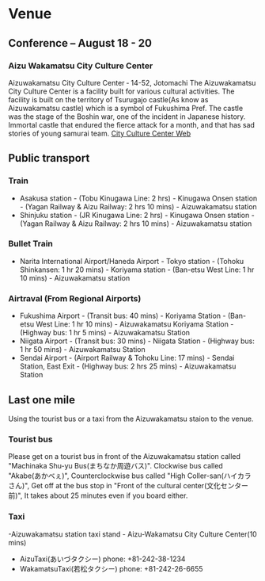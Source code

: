 # Venue
## Conference &ndash; August 18 - 20
### Aizu Wakamatsu City Culture Center
Aizuwakamatsu City Culture Center ‐ 14-52, Jotomachi
The Aizuwakamatsu City Culture Center is a facility built for various cultural activities.
The facility is built on the territory of Tsurugajo castle(As know as Aizuwakamatsu castle) which is a symbol of Fukushima Pref.
The castle was the stage of the Boshin war, one of the incident in Japanese history.
Immortal castle that endured the fierce attack for a month, and that has sad stories of young samurai team.
[City Culture Center Web](http://aizu-bunka.jp/bunse/)

## Public transport
### Train

- Asakusa station - (Tobu Kinugawa Line: 2 hrs) - Kinugawa Onsen station - (Yagan Railway &amp; Aizu Railway: 2 hrs 10 mins) - Aizuwakamatsu station
- Shinjuku station - (JR Kinugawa Line: 2 hrs) - Kinugawa Onsen station - (Yagan Railway &amp; Aizu Railway: 2 hrs 10 mins) - Aizuwakamatsu station

### Bullet Train

- Narita International Airport/Haneda Airport - Tokyo station - (Tohoku Shinkansen: 1 hr 20 mins) - Koriyama station - (Ban-etsu West Line: 1 hr 10 mins) - Aizuwakamatsu station

### Airtraval (From Regional Airports)

- Fukushima Airport - (Transit bus: 40 mins) - Koriyama Station - (Ban-etsu West Line: 1 hr 10 mins) - Aizuwakamatsu Koriyama Station - (Highway bus: 1 hr 5 mins) - Aizuwakamatsu Station
- Niigata Airport - (Transit bus: 30 mins) - Niigata Station - (Highway bus: 1 hr 50 mins) - Aizuwakamatsu Station
- Sendai Airport - (Airport Railway &amp; Tohoku Line: 17 mins) - Sendai Station, East Exit - (Highway bus: 2 hrs 25 mins) - Aizuwakamatsu Station

## Last one mile
Using the tourist bus or a taxi from the Aizuwakamatsu staion to the venue.

### Tourist bus
Please get on a tourist bus in front of the Aizuwakamatsu station called "Machinaka Shu-yu Bus(まちなか周遊バス)".
Clockwise bus called "Akabe(あかべぇ)", Counterclockwise bus called "High Coller-san(ハイカラさん)", Get off at the bus stop in "Front of the cultural center(文化センター前)", It takes about 25 minutes even if you board either.

### Taxi
-Aizuwakamatsu station taxi stand - Aizu-Wakamatsu City Culture Center(10 mins)
-  AizuTaxi(あいづタクシー) phone: +81-242-38-1234
-  WakamatsuTaxi(若松タクシー) phone: +81-242-26-6655
